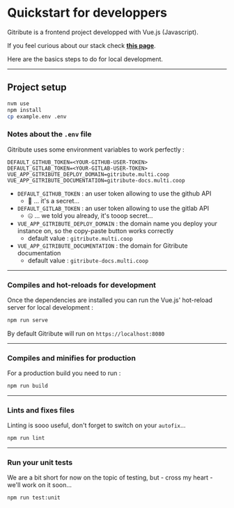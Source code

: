 # Quickstart for developpers

Gitribute is a frontend project developped with Vue.js (Javascript).

If you feel curious about our stack check **[this page](/stack)**.

Here are the basics steps to do for local development.

---

## Project setup

```bash
nvm use
npm install
cp example.env .env
```

### Notes about the `.env` file

Gitribute uses some environment variables to work perfectly :

```env
DEFAULT_GITHUB_TOKEN=<YOUR-GITHUB-USER-TOKEN>
DEFAULT_GITLAB_TOKEN=<YOUR-GITLAB-USER-TOKEN>
VUE_APP_GITRIBUTE_DEPLOY_DOMAIN=gitribute.multi.coop
VUE_APP_GITRIBUTE_DOCUMENTATION=gitribute-docs.multi.coop
```

- `DEFAULT_GITHUB_TOKEN` : an user token allowing to use the github API
  - 🤫 ... it's a secret...
- `DEFAULT_GITLAB_TOKEN` : an user token allowing to use the gitlab API
  - 🤐 ... we told you already, it's tooop secret...
- `VUE_APP_GITRIBUTE_DEPLOY_DOMAIN` : the domain name you deploy your instance on, so the copy-paste button works correctly
  - default value : `gitribute.multi.coop`
- `VUE_APP_GITRIBUTE_DOCUMENTATION` : the domain for Gitribute documentation
  - default value : `gitribute-docs.multi.coop`

---

### Compiles and hot-reloads for development

Once the dependencies are installed you can run the Vue.js' hot-reload server for local development :

```bash
npm run serve
```

By default Gitribute will run on `https://localhost:8080`

---

### Compiles and minifies for production

For a production build you need to run :

```bash
npm run build
```

---

### Lints and fixes files

Linting is sooo useful, don't forget to switch on your `autofix`...

```bash
npm run lint
```

---

### Run your unit tests

We are a bit short for now on the topic of testing, but - cross my heart - we'll work on it soon...

```bash
npm run test:unit
```
